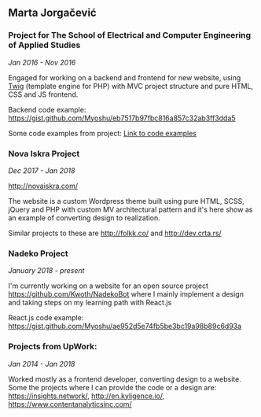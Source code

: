 ## Marta Jorgačević

### Project for The School of Electrical and Computer Engineering of Applied Studies

*Jan 2016 - Nov 2016*

Engaged for working on a backend and frontend for new website, using [Twig](https://twig.symfony.com/) (template engine for PHP) with MVC project structure and pure HTML, CSS and JS frontend.

Backend code example:
https://gist.github.com/Myoshu/eb7517b97fbc816a857c32ab3ff3dda5

Some code examples from project:
[Link to code examples](https://www.dropbox.com/s/ta4ppz7t03yyzia/1%20-%20The%20School%20of%20Electrical%20and%20Computer%20Engineering%20of%20Applied%20Studies.zip?dl=0)


### Nova Iskra Project

*Dec 2017 - Jan 2018*

http://novaiskra.com/

The website is a custom Wordpress theme built using pure HTML, SCSS, jQuery and PHP with custom MV architectural pattern and it's here show as an example of converting design to realization.

Similar projects to these are http://folkk.co/ and http://dev.crta.rs/


### Nadeko Project

*January 2018 - present*

I'm currently working on a website for an open source project https://github.com/Kwoth/NadekoBot where I mainly implement a design and taking steps on my learning path with React.js

React.js code example:
https://gist.github.com/Myoshu/ae952d5e74fb5be3bc19a98b89c6d93a


### Projects from UpWork:

*Jan 2014 - Jan 2018*

Worked mostly as a frontend developer, converting design to a website. Some the projects where I can provide the code or a design are:
https://insights.network/, http://en.kyligence.io/, https://www.contentanalyticsinc.com/
